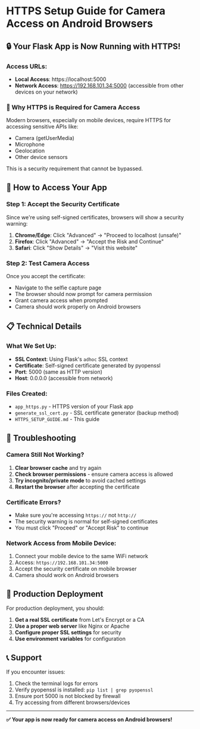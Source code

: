 # HTTPS Setup Guide for Camera Access on Android Browsers

## 🔒 Your Flask App is Now Running with HTTPS!

### Access URLs:
- **Local Access**: https://localhost:5000
- **Network Access**: https://192.168.101.34:5000 (accessible from other devices on your network)

### 📱 Why HTTPS is Required for Camera Access

Modern browsers, especially on mobile devices, require HTTPS for accessing sensitive APIs like:
- Camera (getUserMedia)
- Microphone
- Geolocation
- Other device sensors

This is a security requirement that cannot be bypassed.

## 🚀 How to Access Your App

### Step 1: Accept the Security Certificate
Since we're using self-signed certificates, browsers will show a security warning:

1. **Chrome/Edge**: Click "Advanced" → "Proceed to localhost (unsafe)"
2. **Firefox**: Click "Advanced" → "Accept the Risk and Continue"
3. **Safari**: Click "Show Details" → "Visit this website"

### Step 2: Test Camera Access
Once you accept the certificate:
- Navigate to the selfie capture page
- The browser should now prompt for camera permission
- Grant camera access when prompted
- Camera should work properly on Android browsers

## 📋 Technical Details

### What We Set Up:
- **SSL Context**: Using Flask's `adhoc` SSL context
- **Certificate**: Self-signed certificate generated by pyopenssl
- **Port**: 5000 (same as HTTP version)
- **Host**: 0.0.0.0 (accessible from network)

### Files Created:
- `app_https.py` - HTTPS version of your Flask app
- `generate_ssl_cert.py` - SSL certificate generator (backup method)
- `HTTPS_SETUP_GUIDE.md` - This guide

## 🔧 Troubleshooting

### Camera Still Not Working?
1. **Clear browser cache** and try again
2. **Check browser permissions** - ensure camera access is allowed
3. **Try incognito/private mode** to avoid cached settings
4. **Restart the browser** after accepting the certificate

### Certificate Errors?
- Make sure you're accessing `https://` not `http://`
- The security warning is normal for self-signed certificates
- You must click "Proceed" or "Accept Risk" to continue

### Network Access from Mobile Device:
1. Connect your mobile device to the same WiFi network
2. Access: `https://192.168.101.34:5000`
3. Accept the security certificate on mobile browser
4. Camera should work on Android browsers

## 🎯 Production Deployment

For production deployment, you should:
1. **Get a real SSL certificate** from Let's Encrypt or a CA
2. **Use a proper web server** like Nginx or Apache
3. **Configure proper SSL settings** for security
4. **Use environment variables** for configuration

## 📞 Support

If you encounter issues:
1. Check the terminal logs for errors
2. Verify pyopenssl is installed: `pip list | grep pyopenssl`
3. Ensure port 5000 is not blocked by firewall
4. Try accessing from different browsers/devices

---

**✅ Your app is now ready for camera access on Android browsers!**
